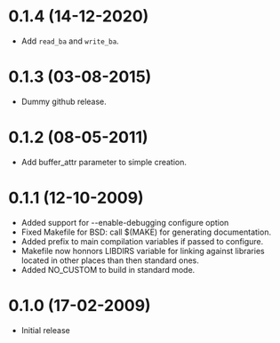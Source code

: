 0.1.4 (14-12-2020)
=====

- Add `read_ba` and `write_ba`.

0.1.3 (03-08-2015)
=====

- Dummy github release.

0.1.2 (08-05-2011)
=====

- Add buffer_attr parameter to simple creation.

0.1.1 (12-10-2009)
=====

- Added support for --enable-debugging configure option
- Fixed Makefile for BSD: call $(MAKE) for generating documentation.
- Added prefix to main compilation variables
  if passed to configure.
- Makefile now honnors LIBDIRS
  variable for linking against libraries
  located in other places than then standard
  ones.
- Added NO_CUSTOM to build
  in standard mode.

0.1.0 (17-02-2009)
=====

- Initial release
